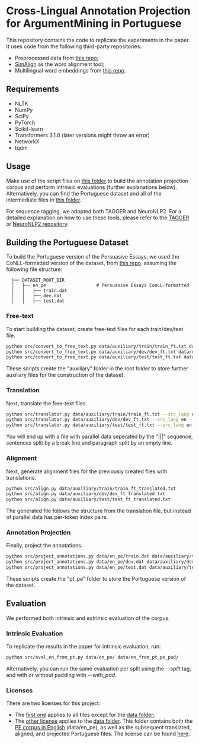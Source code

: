 Cross-Lingual Annotation Projection for ArgumentMining in Portuguese
===============
This repository contains the code to replicate the experiments in the paper.
It uses code from the following third-party repositories:
- Preprocessed data from [this repo](https://github.com/UKPLab/acl2017-neural_end2end_am);
- [SimAlign](https://github.com/cisnlp/simalign) as the word alignment tool;
- Multilingual word embeddings from [this repo](https://github.com/facebookresearch/MUSE).

## Requirements
- NLTK
- NumPy
- SciPy
- PyTorch
- Scikit-learn
- Transformers 3.1.0 (later versions might throw an error)
- NetworkX
- tqdm

## Usage
Make use of the script files on [this folder](https://github.com/AfonsoSalgadoSousa/argumentation_mining_pt/tree/main/scripts) to build the annotation projection corpus and perform intrinsic evaluations (further explanations below). Alternatively, you can find the Portuguese dataset and all of the intermediate files in [this folder](https://github.com/AfonsoSalgadoSousa/argumentation_mining_pt/tree/main/data).

For sequence tagging, we adopted both TAGGER and NeuroNLP2. For a detailed explanation on how to use these tools, please refer to the [TAGGER](https://github.com/achernodub/targer) or [NeuroNLP2 repository](https://github.com/XuezheMax/NeuroNLP2).

## Building the Portuguese Dataset
To build the Portuguese version of the Persuasive Essays, we used the CoNLL-formatted version of the dataset, from [this repo](https://github.com/UKPLab/acl2017-neural_end2end_am). assuming the following file structure:
```angular2
  ├── DATASET_ROOT_DIR
  │   ├── en_pe                   # Persuasive Essays ConLL-formatted
  │   │   ├── train.dat            
  │   │   ├── dev.dat
  │   │   ├── test.dat
```

### Free-text
To start building the dataset, create free-text files for each train/dev/test file.
```bash
python src/convert_to_free_text.py data/auxiliary/train/train_ft.txt data/en_pe/train.dat
python src/convert_to_free_text.py data/auxiliary/dev/dev_ft.txt data/en_pe/dev.dat
python src/convert_to_free_text.py data/auxiliary/test/test_ft.txt data/en_pe/test.dat
```
These scripts create the "auxiliary" folder in the root folder to store further auxiliary files for the construction of the dataset.

### Translation
Next, translate the free-text files.

```bash
python src/translator.py data/auxiliary/train/train_ft.txt --src_lang en --trg_lang pt
python src/translator.py data/auxiliary/dev/dev_ft.txt --src_lang en --trg_lang pt
python src/translator.py data/auxiliary/test/test_ft.txt --src_lang en --trg_lang pt
```
You will end up with a file with parallel data seperated by the "|||" sequence, sentences split by a break line and paragraph split by an empty line.

### Alignment
Next, generate alignment files for the previously created files with translations.
```bash
python src/align.py data/auxiliary/train/train_ft_translated.txt
python src/align.py data/auxiliary/dev/dev_ft_translated.txt
python src/align.py data/auxiliary/test/test_ft_translated.txt
```
The generated file follows the structure from the translation file, but instead of parallel data has per-token index pairs. 

### Annotation Projection
Finally, project the annotations.
```bash
python src/project_annotations.py data/en_pe/train.dat data/auxiliary/train/train_ft_translated.txt data/auxiliary/train/train_ft_translated_alignment.txt --output_dir data/pt_pe
python src/project_annotations.py data/en_pe/dev.dat data/auxiliary/dev/dev_ft_translated.txt data/auxiliary/dev/dev_ft_translated_alignment.txt --output_dir data/pt_pe
python src/project_annotations.py data/en_pe/test.dat data/auxiliary/test/test_ft_translated.txt data/auxiliary/test/test_ft_translated_alignment.txt --output_dir data/pt_pe
```
These scripts create the "pt_pe" folder to store the Portuguese version of the dataset.

## Evaluation
We performed both intrinsic and extrinsic evaluation of the corpus.

### Intrinsic Evaluation
To replicate the results in the paper for intrinsic evaluation, run:
```bash
python src/eval_en_from_pt.py data/en_pe/ data/en_from_pt_pe_pad/
```
Alternatively, you can run the same evaluation per split using the _--split_ tag, and with or without padding with _--with_pad_.

### Licenses
There are two licenses for this project:

- The [first one](https://github.com/AfonsoSalgadoSousa/argumentation_mining_pt/tree/main/LICENSE) applies to all files except for the [data folder](https://github.com/AfonsoSalgadoSousa/argumentation_mining_pt/tree/main/data);
- The [other license](https://github.com/AfonsoSalgadoSousa/argumentation_mining_pt/blob/main/data/license.pdf) applies to the [data folder](https://github.com/AfonsoSalgadoSousa/argumentation_mining_pt/tree/main/data). This folder contains both the [PE corpus in English](https://github.com/UKPLab/acl2017-neural_end2end_am/tree/master/data/) (data/en_pe), as well as the subsequent translated, aligned, and projected Portuguese files. The license can be found [here](https://tudatalib.ulb.tu-darmstadt.de/handle/tudatalib/2422).
